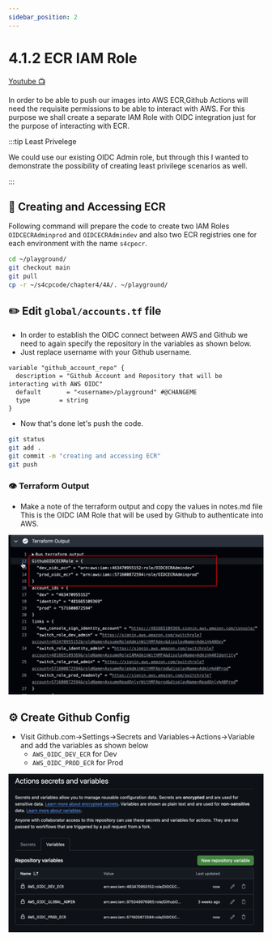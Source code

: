 ```yaml
---
sidebar_position: 2
---
```


# 4.1.2 ECR IAM Role

[Youtube 📺](https://www.youtube.com/watch?v=Am9417a87zU&t=4695s)

In order to be able to push our images into AWS ECR,Github Actions will need the requisite permissions to be able to interact with AWS. For this purpose we shall create a separate IAM Role with OIDC integration just for the purpose of interacting with ECR. 

:::tip Least Privelege

We could use our existing OIDC Admin role, but through this I wanted to demonstrate the possibility of creating least privilege scenarios as well.

:::

## 🔨 Creating and Accessing ECR

Following command will prepare the code to create two IAM Roles `OIDCECRAdminprod` and `OIDCECRAdmindev` and also two ECR registries one for each environment with the name `s4cpecr`.

```bash
cd ~/playground/
git checkout main
git pull
cp -r ~/s4cpcode/chapter4/4A/. ~/playground/
```

## ✏️ Edit `global/accounts.tf` file

- In order to establish the OIDC connect between AWS and Github we need to again specify the repository in the variables as shown below.
- Just replace username with your Github username.

```hcl title="global/accounts.tf"
variable "github_account_repo" {
  description = "Github Account and Repository that will be interacting with AWS OIDC"
  default       = "<username>/playground" #@CHANGEME
  type        = string
}
```

- Now that's done let's push the code.

```bash
git status
git add .
git commit -m "creating and accessing ECR"
git push
```

### 👁️ Terraform Output

- Make a note of the terraform output and copy the values in notes.md file This is the OIDC IAM Role that will be used by Github to authenticate into AWS.

![](img/terraform_output_oidc_role.png)

## ⚙️ Create Github Config

- Visit Github.com->Settings->Secrets and Variables->Actions->Variable and add the variables as shown below
  - `AWS_OIDC_DEV_ECR` for Dev
  - `AWS_OIDC_PROD_ECR` for Prod

![](img/adding_variables_oidc.png)